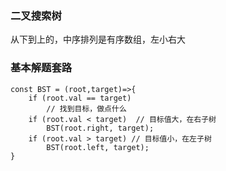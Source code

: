 ### 二叉搜索树

从下到上的，中序排列是有序数组，左小右大

### 基本解题套路

```
const BST = (root,target)=>{
    if (root.val == target)
        // 找到目标，做点什么
    if (root.val < target)  // 目标值大，在右子树
        BST(root.right, target);
    if (root.val > target) // 目标值小，在左子树
        BST(root.left, target);
}
```
